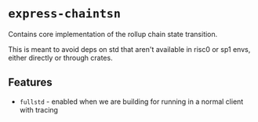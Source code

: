# `express-chaintsn`

Contains core implementation of the rollup chain state transition.

This is meant to avoid deps on std that aren't available in risc0 or sp1 envs,
either directly or through crates.

## Features

* `fullstd` - enabled when we are building for running in a normal client with tracing
